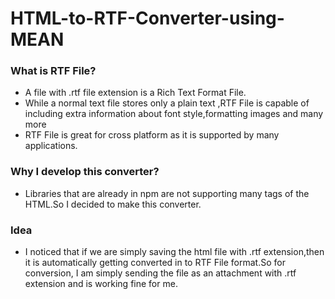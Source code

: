 # HTML-to-RTF-Converter-using-MEAN

### What is RTF File?
- A file with .rtf file extension is a Rich Text Format File.
- While a normal text file stores only a plain text ,RTF File is capable of including extra information about font style,formatting images and many more
- RTF File is great for cross platform as it is supported by many applications.

### Why I develop this converter?
- Libraries that are already in npm are not supporting  many tags of the HTML.So I decided to make this converter.

### Idea 
- I noticed that if we are simply saving the html file with .rtf extension,then it is automatically getting converted in to RTF File format.So for conversion, I am  simply sending the file as an attachment with .rtf extension and is working fine for me.

